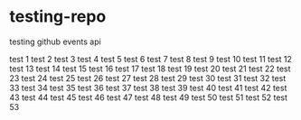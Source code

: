testing-repo
============

testing github events api

test 1
test 2
test 3
test 4
test 5
test 6
test 7
test 8
test 9
test 10
test 11
test 12
test 13
test 14
test 15
test 16
test 17
test 18
test 19
test 20
test 21
test 22
test 23
test 24
test 25
test 26
test 27
test 28
test 29
test 30
test 31
test 32
test 33
test 34
test 35
test 36
test 37
test 38
test 39
test 40
test 41
test 42
test 43
test 44
test 45
test 46
test 47
test 48
test 49
test 50
test 51
test 52
test 53
